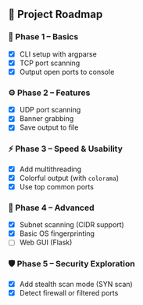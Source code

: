 ## 🚀 Project Roadmap

### 🧱 Phase 1 – Basics
- [x] CLI setup with argparse
- [x] TCP port scanning
- [x] Output open ports to console

### ⚙️ Phase 2 – Features
- [x] UDP port scanning
- [x] Banner grabbing
- [x] Save output to file

### ⚡ Phase 3 – Speed & Usability
- [x] Add multithreading
- [x] Colorful output (with `colorama`)
- [x] Use top common ports

### 🔬 Phase 4 – Advanced
- [x] Subnet scanning (CIDR support)
- [x] Basic OS fingerprinting
- [ ] Web GUI (Flask)

### 🛡️ Phase 5 – Security Exploration
- [x] Add stealth scan mode (SYN scan)
- [x] Detect firewall or filtered ports
